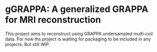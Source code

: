 # gGRAPPA: A generalized GRAPPA for MRI reconstruction

This project aims to reconstruct using GRAPPA undersampled multi-coil data.
For now ths project is waiting for packaging to be included in any projects.
But still WIP.
